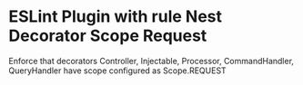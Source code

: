 # ESLint Plugin with rule Nest Decorator Scope Request

Enforce that decorators Controller, Injectable, Processor, CommandHandler, QueryHandler have scope configured as Scope.REQUEST